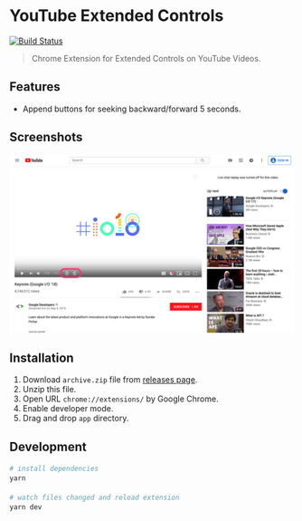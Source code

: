 # YouTube Extended Controls
[![Build Status](https://travis-ci.com/fiahfy/youtube-extended-controls.svg?branch=master)](https://travis-ci.com/fiahfy/youtube-extended-controls)

> Chrome Extension for Extended Controls on YouTube Videos.


## Features
* Append buttons for seeking backward/forward 5 seconds.


## Screenshots
![screenshot](./build/screenshots/screenshot.png?raw=true)


## Installation
1. Download `archive.zip` file from [releases page](https://github.com/fiahfy/youtube-extended-controls/releases).
2. Unzip this file.
3. Open URL `chrome://extensions/` by Google Chrome.
4. Enable developer mode.
5. Drag and drop `app` directory.


## Development
``` bash
# install dependencies
yarn

# watch files changed and reload extension
yarn dev
```
